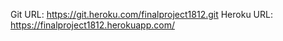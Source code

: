 Git URL: https://git.heroku.com/finalproject1812.git
Heroku URL: https://finalproject1812.herokuapp.com/
